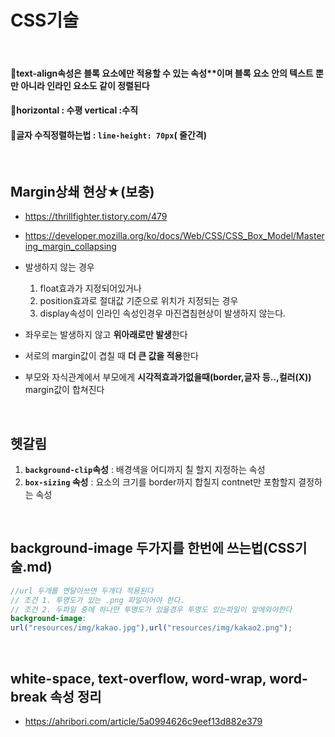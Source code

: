 # CSS기술

</br>

#### :book:text-align속성은 블록 요소에만 적용할 수 있는 속성**이며 블록 요소 안의 **텍스트 뿐만 아니라 인라인 요소도 같이 정렬**된다

#### :book:horizontal : 수평  vertical :수직

#### :book:글자 수직정렬하는법 :    `line-height: 70px`( 줄간격)



</br>

## Margin상쇄 현상★(보충)

- https://thrillfighter.tistory.com/479

- https://developer.mozilla.org/ko/docs/Web/CSS/CSS_Box_Model/Mastering_margin_collapsing

- 발생하지 않는 경우

    1. float효과가 지정되어있거나 
    2. position효과로 절대값 기준으로 위치가 지정되는 경우 
    3. display속성이 인라인 속성인경우 마진겹침현상이 발생하지 않는다.

- 좌우로는 발생하지 않고 **위아래로만 발생**한다

- 서로의 margin값이 겹칠 때 **더 큰 값을 적용**한다

- 부모와 자식관계에서 부모에게 **시각적효과가없을때(border,글자 등..,컬러(X))** margin값이 합쳐진다

</br>

## 헷갈림

1. **`background-clip`속성** : 배경색을 어디까지 칠 할지 지정하는 속성
2. **`box-sizing` 속성** : 요소의 크기를 border까지 합칠지 contnet만 포함할지 결정하는 속성

</br>

## background-image 두가지를 한번에 쓰는법(CSS기술.md)

```scss
//url 두개를 연달아쓰면 두개다 적용된다 
// 조건 1. 투명도가 있는 .png 파일이어야 한다.
// 조건 2. 두파일 중에 하나만 투명도가 있을경우 투명도 있는파일이 앞에와야한다 
background-image: 
url("resources/img/kakao.jpg"),url("resources/img/kakao2.png");
```

</br>

## white-space, text-overflow, word-wrap, word-break 속성 정리

-   https://ahribori.com/article/5a0994626c9eef13d882e379

</br>

